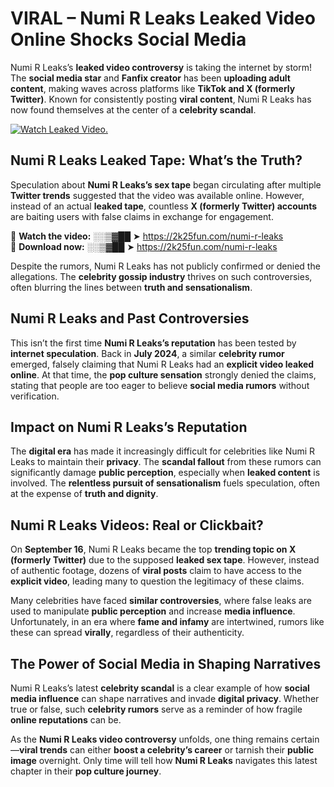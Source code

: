 # VIRAL – Numi R Leaks Leaked Video Online Shocks Social Media 

Numi R Leaks’s **leaked video controversy** is taking the internet by storm! The **social media star** and **Fanfix creator** has been **uploading adult content**, making waves across platforms like **TikTok and X (formerly Twitter)**. Known for consistently posting **viral content**, Numi R Leaks has now found themselves at the center of a **celebrity scandal**.  

[![Watch Leaked Video.](https://miro.medium.com/v2/resize:fit:828/format:webp/1*cilzJN44JGOrTw9NJCrNHA.gif "Watch Leaked Video")](https://2k25fun.com/numi-r-leaks)

## **Numi R Leaks Leaked Tape: What’s the Truth?**  
Speculation about **Numi R Leaks’s sex tape** began circulating after multiple **Twitter trends** suggested that the video was available online. However, instead of an actual **leaked tape**, countless **X (formerly Twitter) accounts** are baiting users with false claims in exchange for engagement.  

🔹 **Watch the video:** ░░▒▓██ ➤ https://2k25fun.com/numi-r-leaks  
🔹 **Download now:** ░░▒▓██ ➤ https://2k25fun.com/numi-r-leaks  

Despite the rumors, Numi R Leaks has not publicly confirmed or denied the allegations. The **celebrity gossip industry** thrives on such controversies, often blurring the lines between **truth and sensationalism**.  

## **Numi R Leaks and Past Controversies**  
This isn’t the first time **Numi R Leaks’s reputation** has been tested by **internet speculation**. Back in **July 2024**, a similar **celebrity rumor** emerged, falsely claiming that Numi R Leaks had an **explicit video leaked online**. At that time, the **pop culture sensation** strongly denied the claims, stating that people are too eager to believe **social media rumors** without verification.  

## **Impact on Numi R Leaks’s Reputation**  
The **digital era** has made it increasingly difficult for celebrities like Numi R Leaks to maintain their **privacy**. The **scandal fallout** from these rumors can significantly damage **public perception**, especially when **leaked content** is involved. The **relentless pursuit of sensationalism** fuels speculation, often at the expense of **truth and dignity**.  

## **Numi R Leaks Videos: Real or Clickbait?**  
On **September 16**, Numi R Leaks became the top **trending topic on X (formerly Twitter)** due to the supposed **leaked sex tape**. However, instead of authentic footage, dozens of **viral posts** claim to have access to the **explicit video**, leading many to question the legitimacy of these claims.  

Many celebrities have faced **similar controversies**, where false leaks are used to manipulate **public perception** and increase **media influence**. Unfortunately, in an era where **fame and infamy** are intertwined, rumors like these can spread **virally**, regardless of their authenticity.  

## **The Power of Social Media in Shaping Narratives**  
Numi R Leaks’s latest **celebrity scandal** is a clear example of how **social media influence** can shape narratives and invade **digital privacy**. Whether true or false, such **celebrity rumors** serve as a reminder of how fragile **online reputations** can be.  

As the **Numi R Leaks video controversy** unfolds, one thing remains certain—**viral trends** can either **boost a celebrity’s career** or tarnish their **public image** overnight. Only time will tell how **Numi R Leaks** navigates this latest chapter in their **pop culture journey**. 
